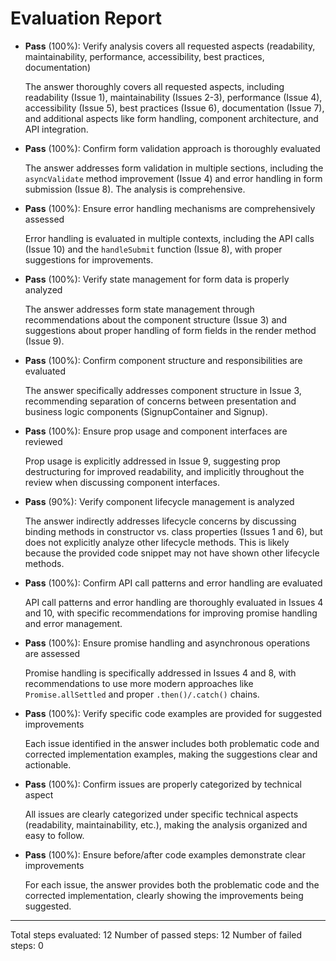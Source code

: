 # Evaluation Report

- **Pass** (100%): Verify analysis covers all requested aspects (readability, maintainability, performance, accessibility, best practices, documentation)
  
  The answer thoroughly covers all requested aspects, including readability (Issue 1), maintainability (Issues 2-3), performance (Issue 4), accessibility (Issue 5), best practices (Issue 6), documentation (Issue 7), and additional aspects like form handling, component architecture, and API integration.

- **Pass** (100%): Confirm form validation approach is thoroughly evaluated
  
  The answer addresses form validation in multiple sections, including the `asyncValidate` method improvement (Issue 4) and error handling in form submission (Issue 8). The analysis is comprehensive.

- **Pass** (100%): Ensure error handling mechanisms are comprehensively assessed
  
  Error handling is evaluated in multiple contexts, including the API calls (Issue 10) and the `handleSubmit` function (Issue 8), with proper suggestions for improvements.

- **Pass** (100%): Verify state management for form data is properly analyzed
  
  The answer addresses form state management through recommendations about the component structure (Issue 3) and suggestions about proper handling of form fields in the render method (Issue 9).

- **Pass** (100%): Confirm component structure and responsibilities are evaluated
  
  The answer specifically addresses component structure in Issue 3, recommending separation of concerns between presentation and business logic components (SignupContainer and Signup).

- **Pass** (100%): Ensure prop usage and component interfaces are reviewed
  
  Prop usage is explicitly addressed in Issue 9, suggesting prop destructuring for improved readability, and implicitly throughout the review when discussing component interfaces.

- **Pass** (90%): Verify component lifecycle management is analyzed
  
  The answer indirectly addresses lifecycle concerns by discussing binding methods in constructor vs. class properties (Issues 1 and 6), but does not explicitly analyze other lifecycle methods. This is likely because the provided code snippet may not have shown other lifecycle methods.

- **Pass** (100%): Confirm API call patterns and error handling are evaluated
  
  API call patterns and error handling are thoroughly evaluated in Issues 4 and 10, with specific recommendations for improving promise handling and error management.

- **Pass** (100%): Ensure promise handling and asynchronous operations are assessed
  
  Promise handling is specifically addressed in Issues 4 and 8, with recommendations to use more modern approaches like `Promise.allSettled` and proper `.then()/.catch()` chains.

- **Pass** (100%): Verify specific code examples are provided for suggested improvements
  
  Each issue identified in the answer includes both problematic code and corrected implementation examples, making the suggestions clear and actionable.

- **Pass** (100%): Confirm issues are properly categorized by technical aspect
  
  All issues are clearly categorized under specific technical aspects (readability, maintainability, etc.), making the analysis organized and easy to follow.

- **Pass** (100%): Ensure before/after code examples demonstrate clear improvements
  
  For each issue, the answer provides both the problematic code and the corrected implementation, clearly showing the improvements being suggested.

---

Total steps evaluated: 12
Number of passed steps: 12
Number of failed steps: 0